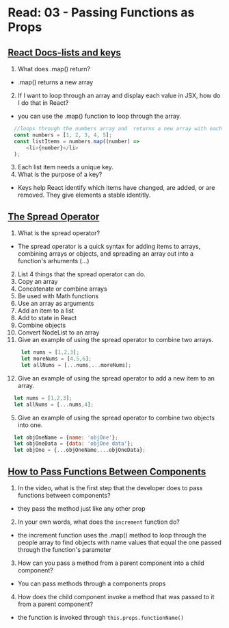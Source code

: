 # Read: 03 - Passing Functions as Props

## [React Docs-lists and keys](https://reactjs.org/docs/lists-and-keys.html)

1. What does .map() return?
  - .map() returns a new array
2. If I want to loop through an array and display each value in JSX, how do I do that in React?
  - you can use the .map() function to loop through the array.
  ```js
    //loops through the numbers array and  returns a new array with each element wrapped in <li> tags
    const numbers = [1, 2, 3, 4, 5];
    const listItems = numbers.map((number) =>
        <li>{number}</li>
    );
  ```
3. Each list item needs a unique key.
4. What is the purpose of a key?
  - Keys help React identify which items have changed, are added, or are removed. They give elements a stable identitly.

## [The Spread Operator](https://medium.com/coding-at-dawn/how-to-use-the-spread-operator-in-javascript-b9e4a8b06fab)

1. What is the spread operator?
  - The spread operator is a quick syntax for adding items to arrays, combining arrays or objects, and spreading an array out into a function's arhuments (...)
2. List 4 things that the spread operator can do.
  1. Copy an array
  2. Concatenate or combine arrays
  3. Be used with Math functions
  4. Use an array as arguments
  5. Add an item to a list
  6. Add to state in React
  7. Combine objects
  8. Convert NodeList to an array
3. Give an example of using the spread operator to combine two arrays.
   ```js
    let nums = [1,2,3];
    let moreNums = [4,5,6];
    let allNums = [...nums,...moreNums];
   ```
4. Give an example of using the spread operator to add a new item to an array.
  ```js
    let nums = [1,2,3];
    let allNums = [...nums,4];
  ```
5. Give an example of using the spread operator to combine two objects into one.
  ```js
    let objOneName = {name: 'objOne'};
    let objOneData = {data: 'objOne data'};
    let objOne = {...objOneName,...objOneData};
  ```

## [How to Pass Functions Between Components](https://www.youtube.com/watch?v=c05OL7XbwXU)

1. In the video, what is the first step that the developer does to pass functions between components?
  - they pass the method just like any other prop
2. In your own words, what does the `increment` function do?
  - the increment function uses the .map() method to loop through the people array to find objects with name values that equal the one passed through the function's parameter
3. How can you pass a method from a parent component into a child component?
  - You can pass methods through a components props
4. How does the child component invoke a method that was passed to it from a parent component?
  - the function is invoked through `this.props.functionName()`
